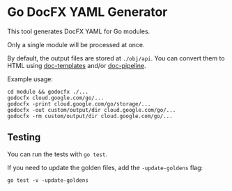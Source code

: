 # Go DocFX YAML Generator

This tool generates DocFX YAML for Go modules.

Only a single module will be processed at once.

By default, the output files are stored at `./obj/api`. You can convert them to
HTML using [doc-templates](https://github.com/googleapis/doc-templates) and/or
[doc-pipeline](https://github.com/googleapis/doc-pipeline).

Example usage:

```
cd module && godocfx ./...
godocfx cloud.google.com/go/...
godocfx -print cloud.google.com/go/storage/...
godocfx -out custom/output/dir cloud.google.com/go/...
godocfx -rm custom/output/dir cloud.google.com/go/...
```

## Testing

You can run the tests with `go test`.

If you need to update the golden files, add the `-update-goldens` flag:

```
go test -v -update-goldens
```